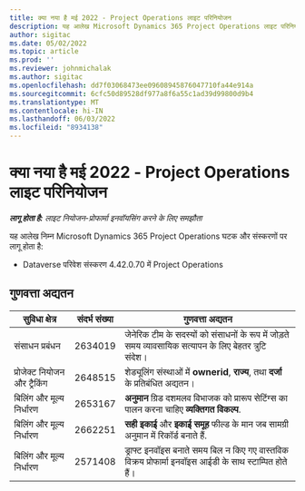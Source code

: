 ```yaml
---
title: क्या नया है मई 2022 - Project Operations लाइट परिनियोजन
description: यह आलेख Microsoft Dynamics 365 Project Operations लाइट परिनियोजन के मई 2022 रिलीज़ में उपलब्ध गुणवत्ता अपडेट के बारे में जानकारी प्रदान करता है.
author: sigitac
ms.date: 05/02/2022
ms.topic: article
ms.prod: ''
ms.reviewer: johnmichalak
ms.author: sigitac
ms.openlocfilehash: dd7f03068473ee09608945876047710fa44e914a
ms.sourcegitcommit: 6cfc50d89528df977a8f6a55c1ad39d99800d9b4
ms.translationtype: MT
ms.contentlocale: hi-IN
ms.lasthandoff: 06/03/2022
ms.locfileid: "8934138"
---
```

# <a name="whats-new-may-2022---project-operations-lite-deployment"></a>क्या नया है मई 2022 - Project Operations लाइट परिनियोजन

_**लागू होता है:** लाइट नियोजन-प्रोफार्मा इनवॉयसिंग करने के लिए समझौता_

यह आलेख निम्न Microsoft Dynamics 365 Project Operations घटक और संस्करणों पर लागू होता है:

- Dataverse परिवेश संस्करण 4.42.0.70 में Project Operations

## <a name="quality-updates"></a>गुणवत्ता अद्यतन

| सुविधा क्षेत्र | संदर्भ संख्या | गुणवत्ता अद्यतन |
| --- | --- | --- |
| संसाधन प्रबंधन | 2634019 | जेनेरिक टीम के सदस्यों को संसाधनों के रूप में जोड़ते समय व्यावसायिक सत्यापन के लिए बेहतर त्रुटि संदेश। |
| प्रोजेक्ट नियोजन और ट्रैकिंग | 2648515 | शेड्यूलिंग संस्थाओं में **ownerid**, **राज्य**, तथा **दर्जा** के प्रतिबंधित अद्यतन। |
| बिलिंग और मूल्य निर्धारण | 2653167 | **अनुमान** ग्रिड दशमलव विभाजक को प्रारूप सेटिंग्स का पालन करना चाहिए **व्यक्तिगत विकल्प**. |
| बिलिंग और मूल्य निर्धारण| 2662251 | **सही इकाई** और **इकाई समूह** फील्ड के मान जब सामग्री अनुमान में रिकॉर्ड बनाते हैं. |
| बिलिंग और मूल्य निर्धारण| 2571408 | ड्राफ्ट इनवॉइस बनाते समय बिल न किए गए वास्तविक विक्रय प्रोफार्मा इनवॉइस आईडी के साथ स्टाम्पित होते हैं। |
